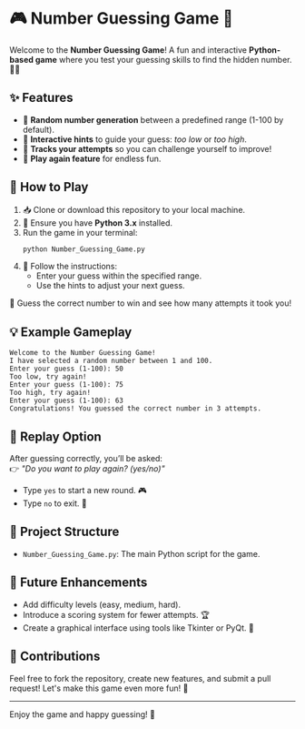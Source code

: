 # 🎮 Number Guessing Game 🎯

Welcome to the **Number Guessing Game**! A fun and interactive **Python-based game** where you test your guessing skills to find the hidden number. 🎲✨

## ✨ Features

- 🎲 **Random number generation** between a predefined range (1-100 by default).  
- 🤔 **Interactive hints** to guide your guess: *too low* or *too high*.  
- 🧮 **Tracks your attempts** so you can challenge yourself to improve!  
- 🔁 **Play again feature** for endless fun.  

## 🚀 How to Play

1. 📥 Clone or download this repository to your local machine.  
2. 🐍 Ensure you have **Python 3.x** installed.  
3. Run the game in your terminal:  
   ```bash
   python Number_Guessing_Game.py
   ```
4. 🧩 Follow the instructions:  
   - Enter your guess within the specified range.  
   - Use the hints to adjust your next guess.  

🎉 Guess the correct number to win and see how many attempts it took you!  

## 💡 Example Gameplay

```
Welcome to the Number Guessing Game!  
I have selected a random number between 1 and 100.  
Enter your guess (1-100): 50  
Too low, try again!  
Enter your guess (1-100): 75  
Too high, try again!  
Enter your guess (1-100): 63  
Congratulations! You guessed the correct number in 3 attempts.  
```

## 🔄 Replay Option

After guessing correctly, you’ll be asked:  
👉 *"Do you want to play again? (yes/no)"*  

- Type `yes` to start a new round. 🎮  
- Type `no` to exit. 👋  

## 📂 Project Structure

- `Number_Guessing_Game.py`: The main Python script for the game.  

## 🎯 Future Enhancements

- Add difficulty levels (easy, medium, hard).  
- Introduce a scoring system for fewer attempts. 🏆  
- Create a graphical interface using tools like Tkinter or PyQt. 🎨  

## 🤝 Contributions

Feel free to fork the repository, create new features, and submit a pull request! Let's make this game even more fun! 🚀  

---

Enjoy the game and happy guessing! 🥳

